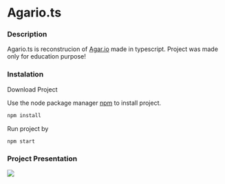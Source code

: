 # Agario.ts

### Description

Agario.ts is reconstrucion of [Agar.io](https://agar.io/) made in typescript.
Project was made only for education purpose!

### Instalation

Download Project


Use the node package manager [npm](https://www.npmjs.com/) to install project.
```bash
npm install
```

Run project by
```
npm start
```

### Project Presentation

![](https://https://github.com/Kopselek/AgarioTS/blob/main/presentation.gif)